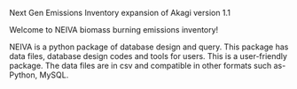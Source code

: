 Next Gen Emissions Inventory expansion of Akagi version 1.1

Welcome to NEIVA biomass burning emissions inventory!

NEIVA is a python package of database design and query. This package has data files, database design codes and tools for users. This is a user-friendly package. The data files are in csv and compatible in other formats such as- Python, MySQL. 






